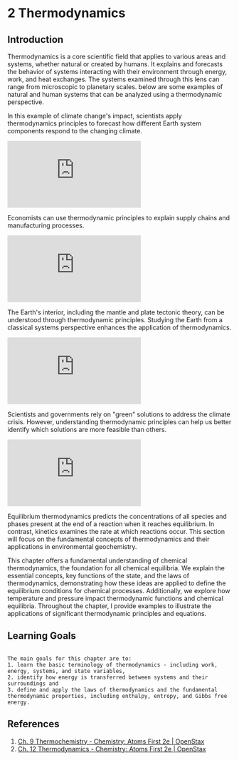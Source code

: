 # 2 Thermodynamics

## Introduction

Thermodynamics is a core scientific field that applies to various areas and systems, whether natural or created by humans. It explains and forecasts the behavior of systems interacting with their environment through energy, work, and heat exchanges. The systems examined through this lens can range from microscopic to planetary scales. below are some examples of natural and human systems that can be analyzed using a thermodynamic perspective.

In this example of climate change's impact, scientists apply thermodynamics principles to forecast how different Earth system components respond to the changing climate.

<div class="container">
<iframe src="https://www.youtube.com/embed/AVu-vplvCZE" 
frameborder="0" allowfullscreen class="video"></iframe>
</div>

Economists can use thermodynamic principles to explain supply chains and manufacturing processes.

<div class="container">
<iframe src="https://www.youtube.com/embed/h6Clz8DQvIk" 
frameborder="0" allowfullscreen class="video"></iframe>
</div>

The Earth's interior, including the mantle and plate tectonic theory, can be understood through thermodynamic principles. Studying the Earth from a classical systems perspective enhances the application of thermodynamics.

<div class="container">
<iframe src="https://www.youtube.com/embed/ECBbAjoEHWI" 
frameborder="0" allowfullscreen class="video"></iframe>
</div>

Scientists and governments rely on "green" solutions to address the climate crisis. However, understanding thermodynamic principles can help us better identify which solutions are more feasible than others.

<div class="container">
<iframe src="https://www.youtube.com/embed/Chp9VlSs25c" 
frameborder="0" allowfullscreen class="video"></iframe>
</div>


<!---
<div class="container">
<iframe src="https://www.youtube.com/embed/Cco0T7cj-B4" 
frameborder="0" allowfullscreen class="video"></iframe>
</div>
--->


Equilibrium thermodynamics predicts the concentrations of all species and phases present at the end of a reaction when it reaches equilibrium. In contrast, kinetics examines the rate at which reactions occur. This section will focus on the fundamental concepts of thermodynamics and their applications in environmental geochemistry.

This chapter offers a fundamental understanding of chemical thermodynamics, the foundation for all chemical equilibria. We explain the essential concepts, key functions of the state, and the laws of thermodynamics, demonstrating how these ideas are applied to define the equilibrium conditions for chemical processes. Additionally, we explore how temperature and pressure impact thermodynamic functions and chemical equilibria. Throughout the chapter, I provide examples to illustrate the applications of significant thermodynamic principles and equations.

## Learning Goals

```{admonition} Learning Goals

The main goals for this chapter are to:
1. learn the basic terminology of thermodynamics - including work, energy, systems, and state variables,
2. identify how energy is transferred between systems and their surroundings and 
3. define and apply the laws of thermodynamics and the fundamental thermodynamic properties, including enthalpy, entropy, and Gibbs free energy.
```

## References
1. [Ch. 9 Thermochemistry - Chemistry: Atoms First 2e | OpenStax](https://openstax.org/books/chemistry-atoms-first-2e/pages/9-introduction)
2. [Ch. 12 Thermodynamics - Chemistry: Atoms First 2e | OpenStax](https://openstax.org/books/chemistry-atoms-first-2e/pages/12-introduction)
